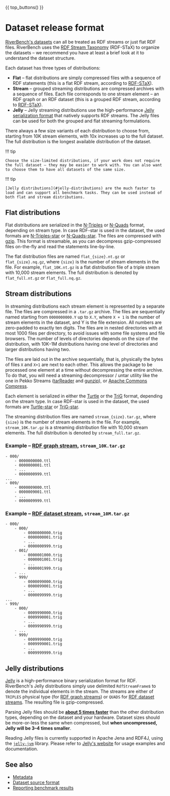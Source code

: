 {{ top_buttons() }}

# Dataset release format

[RiverBench's datasets](../datasets/index.md) can all be treated as RDF streams or just flat RDF files. RiverBench uses the [RDF Stream Taxonomy](https://w3id.org/stax/dev/taxonomy) (RDF-STaX) to organize the datasets – we recommend you have at least a brief look at it to understand the dataset structure.

Each dataset has three types of distributions: 

- **Flat** – flat distributions are simply compressed files with a sequence of RDF statements (this is a flat RDF stream, according to [RDF-STaX](https://w3id.org/stax/dev/taxonomy)).
- **Stream** – grouped streaming distributions are compressed archives with a sequence of files. Each file corresponds to one stream element – an RDF graph or an RDF dataset (this is a grouped RDF stream, according to [RDF-STaX](https://w3id.org/stax/dev/taxonomy)).
- **Jelly** – Jelly streaming distributions use the high-performance [Jelly serialization format](https://github.com/Jelly-RDF) that natively supports RDF streams. The Jelly files can be used for both the grouped and flat streaming formulations.

There always a few size variants of each distribution to choose from, starting from 10K stream elements, with 10x increases up to the full dataset. The full distribution is the longest available distribution of the dataset.

!!! tip

    Choose the size-limited distributions, if your work does not require the full dataset – they may be easier to work with. You can also want to choose them to have all datasets of the same size.

!!! tip

    [Jelly distributions](#jelly-distributions) are the much faster to load and can support all benchmark tasks. They can be used instead of both flat and stream distributions.

## Flat distributions

Flat distributions are serialized in the [N-Triples](https://www.w3.org/TR/n-triples/) or [N-Quads](https://www.w3.org/TR/n-quads/) format, depending on stream type. In case RDF-star is used in the dataset, the used formats are [N-Triples-star](https://www.w3.org/2021/12/rdf-star.html#n-triples-star) or [N-Quads-star](https://www.w3.org/2021/12/rdf-star.html#n-quads-star). The files are compressed with [gzip](https://en.wikipedia.org/wiki/Gzip). This format is streamable, as you can decompress gzip-compressed files on-the-fly and read the statements line-by-line.

The flat distribution files are named `flat_{size}.nt.gz` or `flat_{size}.nq.gz`, where `{size}` is the number of stream elements in the file. For example, `flat_10K.nt.gz` is a flat distribution file of a triple stream with 10,000 stream elements. The full distribution is denoted by `flat_full.nt.gz` or `flat_full.nq.gz`.

## Stream distributions

In streaming distributions each stream element is represented by a separate file. The files are compressed in a `.tar.gz` archive. The files are sequentially named starting from `0000000000.Y` up to `X.Y`, where `X + 1` is the number of stream elements in the dataset, and Y is the file extension. All numbers are zero-padded to exactly ten digits. The files are in nested directories with at most 1000 files per directory, to avoid issues with some file systems and file browsers. The number of levels of directories depends on the size of the distribution, with 10K–1M distributions having one level of directories and larger distributions having two.

The files are laid out in the archive sequentially, that is, physically the bytes of files `X` and `X+1` are next to each other. This allows the package to be processed one element at a time without decompressing the entire archive. To do that, you will need a streaming decompressor / untar utility like the one in Pekko Streams ([tarReader](https://pekko.apache.org/docs/pekko-connectors/current/file.html#tar-archive) and [gunzip](https://pekko.staged.apache.org/docs/pekko/current/stream/operators/Compression/gunzip.html)), or [Apache Commons Compress](https://commons.apache.org/proper/commons-compress/).

Each element is serialized in either the [Turtle](https://www.w3.org/TR/turtle/) or the [TriG](https://www.w3.org/TR/trig/) format, depending on the stream type. In case RDF-star is used in the dataset, the used formats are [Turtle-star](https://www.w3.org/2021/12/rdf-star.html#turtle-star) or [TriG-star](https://www.w3.org/2021/12/rdf-star.html#trig-star).

The streaming distribution files are named `stream_{size}.tar.gz`, where `{size}` is the number of stream elements in the file. For example, `stream_10K.tar.gz` is a streaming distribution file with 10,000 stream elements. The full distribution is denoted by `stream_full.tar.gz`.

### Example – [RDF graph stream](https://w3id.org/stax/dev/taxonomy#rdf-graph-stream), `stream_10K.tar.gz`

```
- 000/
    - 0000000000.ttl
    - 0000000001.ttl
    - ...
    - 0000000999.ttl
...
- 009/
    - 0000009000.ttl
    - 0000009001.ttl
    - ...
    - 0000009999.ttl
```

### Example – [RDF dataset stream](https://w3id.org/stax/dev/taxonomy#rdf-dataset-stream), `stream_10M.tar.gz`

```
- 000/
    - 000/
        - 0000000000.trig
        - 0000000001.trig
        - ...
        - 0000000999.trig
    - 001/
        - 0000001000.trig
        - 0000001001.trig
        - ...
        - 0000001999.trig
    - ...
    - 999/
        - 0000099000.trig
        - 0000099001.trig
        - ...
        - 0000099999.trig
...
- 999/
    - 000/
        - 0009990000.trig
        - 0009990001.trig
        - ...
        - 0009990999.trig
    - ...
    - 999/
        - 0009999000.trig
        - 0009999001.trig
        - ...
        - 0009999999.trig
```

## Jelly distributions

[Jelly](https://w3id.org/jelly) is a high-performance binary serialization format for RDF. RiverBench's Jelly distributions simply use delimited `RdfStreamFrame`s to denote the individual elements in the stream. The streams are either of `TRIPLES` physical type (for [RDF graph streams](https://w3id.org/stax/dev/taxonomy#rdf-graph-stream)) or `QUADS` for [RDF dataset streams](https://w3id.org/stax/dev/taxonomy#rdf-dataset-stream). The resulting file is gzip-compressed.

Parsing Jelly files should be [**about 5 times faster**](https://arxiv.org/pdf/2207.04439.pdf) than the other distribution types, depending on the dataset and your hardware. Dataset sizes should be more-or-less the same when compressed, but **when uncompressed, Jelly will be 3–4 times smaller**.

Reading Jelly files is currently supported in Apache Jena and RDF4J, using the [`jelly-jvm`](https://w3id.org/jelly/jelly-jvm) library. Please refer to [Jelly's website](https://w3id.org/jelly) for usage examples and documentation.

## See also

- [Metadata](metadata.md)
- [Dataset source format](dataset-source-format.md)
- [Reporting benchmark results](reporting-results.md)
